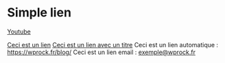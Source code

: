 # Simple lien

[Youtube](https://youtube.com)

[Ceci est un lien](https://wprock.fr/blog/)
[Ceci est un lien avec un titre](https://wprock.fr/blog/ "Le titre du lien")
Ceci est un lien automatique : <https://wprock.fr/blog/>
Ceci est un lien email : <exemple@wprock.fr>
